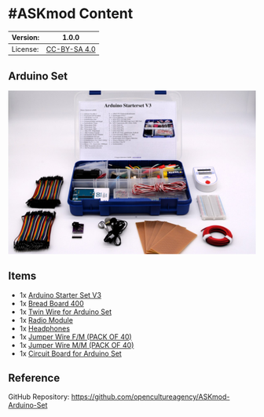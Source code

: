 # #ASKmod Content

| Version: | 1.0.0        |
| -------- | ------------ |
| License: | [CC-BY-SA 4.0](LICENSE.md) |

## Arduino Set

![#ASKmod Arduino Set](https://raw.githubusercontent.com/opencultureagency/ASKmod-Arduino-Set/549e148123600d86adc40fc51975a230903b47e9/images/ASKmod-Arduino-Set.jpg)

## Items

- 1x [Arduino Starter Set V3](https://askotec.openculture.agency/product/arduino-starter-set-v3/)
- 1x [Bread Board 400](https://askotec.openculture.agency/product/bread-board/)
- 1x [Twin Wire for Arduino Set](https://askotec.openculture.agency/product/twin-wires/)
- 1x [Radio Module](https://askotec.openculture.agency/product/radio-set/)
- 1x [Headphones](https://askotec.openculture.agency/product/headphones/)
- 1x [Jumper Wire F/M (PACK OF 40)](https://askotec.openculture.agency/product/jumper-wire-f-m-pack-of-40/)
- 1x [Jumper Wire M/M (PACK OF 40)](https://askotec.openculture.agency/product/jumper-wire-m-m-pack-of-40/)
- 1x [Circuit Board for Arduino Set](https://askotec.openculture.agency/product/circuit-board/)

## Reference

GitHub Repository: https://github.com/opencultureagency/ASKmod-Arduino-Set